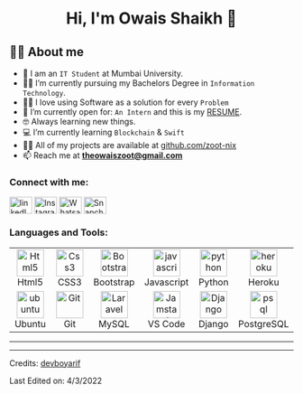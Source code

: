 <h1 align="center">Hi, I'm Owais Shaikh 👋</h1>

## :sassy_man:  About me
- :school: I am an `IT Student` at Mumbai University.
- :student: I’m currently pursuing my Bachelors Degree in `Information Technology`.
- :technologist: I love using Software as a solution for every `Problem`
- :thinking: I’m currently open for: `An Intern` and this is my [RESUME](https://owaishaikh.github.io/resume/).
- :nerd_face: Always learning new things.
- :computer: I’m currently learning `Blockchain` & `Swift`
- 👨‍💻 All of my projects are available at [github.com/zoot-nix](https://github.com/zoot-nix?tab=repositories) 
- 📫 Reach me at **theowaiszoot@gmail.com**

<h3 align="left">Connect with me:</h3>
<p align="left">
<a href="https://www.linkedin.com/in/iamshaikhowais/" target="blank"><img align="center" src="https://raw.githubusercontent.com/rahuldkjain/github-profile-readme-generator/master/src/images/icons/Social/linked-in-alt.svg" alt="linkedIn" height="30" width="40" /></a>
<a href="https://www.instagram.com/theowaishaikhh/" target="blank"><img align="center" src="https://raw.githubusercontent.com/rahuldkjain/github-profile-readme-generator/master/src/images/icons/Social/instagram.svg" alt="Instagram" height="30" width="40" /></a>  
<a href="https://wa.link/n1ics5" target="blank"><img align="center" src="https://raw.githubusercontent.com/rahuldkjain/github-profile-readme-generator/master/src/images/icons/Social/whatsapp.svg" alt="Whatsapp" height="30" width="40" /></a>  
<a href="https://www.snapchat.com/add/the-owaiszoot?share_id-NkVFQjRG&locale=en_IN" target="blank"><img align="center" src="https://raw.githubusercontent.com/rahuldkjain/github-profile-readme-generator/master/src/images/icons/Social/snapchat.svg" alt="Snapchat" height="30" width="40" /></a>

</p>

<h3 align="left">Languages and Tools:</h3>

<table align="center">
  <tr>
      <td align="center" width="96">
      <a href="#html5">
        <img src="https://seeklogo.com/images/H/html5-without-wordmark-color-logo-14D252D878-seeklogo.com.png" width="48" height="48" alt="Html5" />
      </a>
      <br>Html5
    </td>
    <td align="center" width="96">
      <a href="#css3">
        <img src="https://upload.wikimedia.org/wikipedia/commons/thumb/6/62/CSS3_logo.svg/48px-CSS3_logo.svg.png" width="48" height="48" alt="Css3" />
      </a>
      <br>CSS3
    </td>
     <td align="center" width="96">
      <a href="#bootstrap">
        <img src="https://cdn.worldvectorlogo.com/logos/bootstrap-4.svg" width="48" height="48" alt="Bootstrap" />
      </a>
      <br>Bootstrap
    </td>
     <td align="center" width="96">
      <a href="#js">
        <img src="https://upload.wikimedia.org/wikipedia/commons/thumb/9/99/Unofficial_JavaScript_logo_2.svg/1024px-Unofficial_JavaScript_logo_2.svg.png" width="48" height="48" alt="javascript" />
      </a>
      <br>Javascript
    </td>
         <td align="center"  width="96">
      <a href="#python">
        <img src="https://upload.wikimedia.org/wikipedia/commons/c/c3/Python-logo-notext.svg" width="48" height="48" alt="python" />
      </a>
      <br>Python
    </td>
     <td align="center"  width="96">
      <a href="#heroku">
        <img src="https://www.vectorlogo.zone/logos/heroku/heroku-icon.svg" width="48" height="48" alt="heroku" />
      </a>
      <br>Heroku
    </td>
    
  </tr>
   <tr>
      <td align="center" width="96">
      <a href="#ubuntu" >
        <img src="https://seeklogo.com/images/U/ubuntu-logo-8FDEC6A07B-seeklogo.com.png" width="48" height="48" alt="ubuntu" />
      </a>
      <br>Ubuntu
    </td>
      <td align="center" width="96">
      <a href="#git" >
        <img src="https://upload.wikimedia.org/wikipedia/commons/thumb/3/3f/Git_icon.svg/1200px-Git_icon.svg.png" width="48" height="48" alt="Git" />
      </a>
      <br>Git
    </td>
     <td align="center" width="96">
      <a href="#laravel">
        <img src="https://www.logo.wine/a/logo/MySQL/MySQL-Logo.wine.svg" width="48" height="48" alt="Laravel" />
      </a>
      <br>MySQL
    </td>
      <td align="center"  width="96">
      <a href="#vscode">
        <img src="https://upload.wikimedia.org/wikipedia/commons/9/9a/Visual_Studio_Code_1.35_icon.svg" width="48" height="48" alt="Jamstack" />
      </a>
      <br>VS Code
    </td>
      <td align="center"  width="96">
      <a href="#django">
        <img src="https://upload.wikimedia.org/wikipedia/commons/7/75/Django_logo.svg" width="48" height="48" alt="Django" />
      </a>
      <br>Django
    </td>
     <td align="center"  width="96">
      <a href="#postgresql">
        <img src="https://upload.wikimedia.org/wikipedia/commons/2/29/Postgresql_elephant.svg" width="48" height="48" alt="psql" />
      </a>
      <br>PostgreSQL
    </td>

      
  </tr>
</table>

---

----
Credits: [devboyarif](https://github.com/devboyarif)

Last Edited on: 4/3/2022

<!---
zoot-nix/zoot-nix is a ✨ special ✨ repository because its `README.md` (this file) appears on your GitHub profile.
You can click the Preview link to take a look at your changes.
--->
